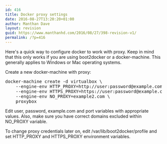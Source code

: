 ```yaml
---
id: 416
title: Docker proxy settings
date: 2016-08-27T13:20:20+01:00
author: Manthan Dave
layout: revision
guid: https://www.manthanhd.com/2016/08/27/398-revision-v1/
permalink: /?p=416
---
```

Here's a quick way to configure docker to work with proxy. Keep in mind that this only works if you are using boot2docker or a docker-machine. This generally applies to Windows or Mac operating systems.

Create a new docker-machine with proxy:<!--more-->
<pre class="lang:sh decode:true">docker-machine create -d virtualbox \
    --engine-env HTTP_PROXY=http://user:password@example.com:port \
    --engine-env HTTPS_PROXY=https://user:password@example.com:port \
    --engine-env NO_PROXY=example2.com \
    proxybox</pre>
Edit user, password, example.com and port variables with appropriate values. Also, make sure you have correct domains excluded within <span class="lang:default decode:true crayon-inline ">NO_PROXY</span> variable.

To change proxy credentials later on, edit <span class="lang:default decode:true crayon-inline">/var/lib/boot2docker/profile</span> and set <span class="lang:default decode:true crayon-inline ">HTTP_PROXY</span> and <span class="lang:default decode:true crayon-inline">HTTPS_PROXY</span> environment variables.